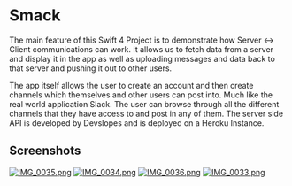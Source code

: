 # Smack

The main feature of this Swift 4 Project is to demonstrate how Server <-> Client communications can work. It allows us to fetch data from a server and display it in the app as well as uploading messages and data back to that server and pushing it out to other users.

The app itself allows the user to create an account and then create channels which themselves and other users can post into. Much like the real world application Slack. The user can browse through all the different channels that they have access to and post in any of them. The server side API is developed by Devslopes and is deployed on a Heroku Instance.

## Screenshots

[![IMG_0035.png](https://s9.postimg.org/lu9z0znj3/IMG_0035.png)](https://postimg.org/image/iao1b6kt7/) [![IMG_0034.png](https://s9.postimg.org/yyfjdp2q7/IMG_0034.png)](https://postimg.org/image/5w19avggb/) [![IMG_0036.png](https://s9.postimg.org/tn0mt0j8f/IMG_0036.png)](https://postimg.org/image/p14iknxp7/) [![IMG_0033.png](https://s9.postimg.org/5j9v4qvmn/IMG_0033.png)](https://postimg.org/image/4gzom7ct7/)
